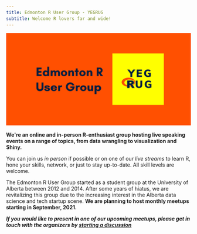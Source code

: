 ```yaml
---
title: Edmonton R User Group - YEGRUG
subtitle: Welcome R lovers far and wide!
---
```


![banner](assets/images/YEGRUG-banner.jpg)

**We're an online and in-person R-enthusiast group hosting live speaking events on a range of topics, from data wrangling to visualization and Shiny.**

You can join us _in person_ if possible or on one of our _live streams_ to learn R, hone your skills, network, or just to stay up-to-date. All skill levels are welcome.

The Edmonton R User Group started as a student group at the University of Alberta between 2012 and 2014. After some years of hiatus, we are revitalizing this group due to the increasing interest in the Alberta data science and tech startup scene. **We are planning to host monthly meetups starting in September, 2021.**

***If you would like to present in one of our upcoming meetups, please get in touch with the organizers by [starting a discussion](https://github.com/yegrug/yegrug.github.io/discussions)***
